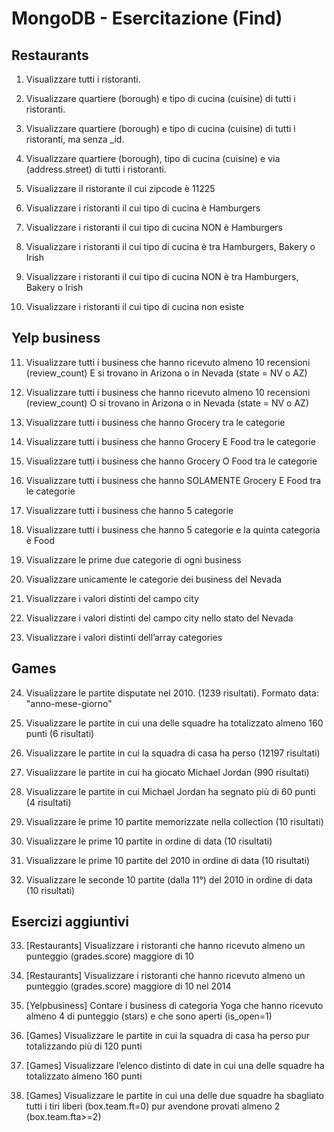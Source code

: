 # MongoDB  - Esercitazione (Find)

## Restaurants
1. Visualizzare tutti i ristoranti. 


2. Visualizzare quartiere (borough) e tipo di cucina (cuisine) di tutti i ristoranti. 


3. Visualizzare quartiere (borough) e tipo di cucina (cuisine) di tutti i ristoranti, ma senza _id. 


4. Visualizzare quartiere (borough), tipo di cucina (cuisine) e via (address.street) di tutti i ristoranti. 

5. Visualizzare iI ristorante il cui zipcode è 11225


6. Visualizzare i ristoranti il cui tipo di cucina è Hamburgers 


7. Visualizzare i ristoranti il cui tipo di cucina NON è Hamburgers 


8. Visualizzare i ristoranti il cui tipo di cucina è tra Hamburgers, Bakery o Irish 


9. Visualizzare i ristoranti il cui tipo di cucina NON è tra Hamburgers, Bakery o Irish 


10. Visualizzare i ristoranti il cui tipo di cucina non esiste 


## Yelp business
11. Visualizzare tutti i business che hanno ricevuto almeno 10 recensioni (review_count) E si trovano in Arizona o in Nevada (state = NV o AZ) 


12. Visualizzare tutti i business che hanno ricevuto almeno 10 recensioni (review_count) O si trovano in Arizona o in Nevada (state = NV o AZ) 


13. Visualizzare tutti i business che hanno Grocery tra le categorie 

14. Visualizzare tutti i business che hanno Grocery E Food tra le categorie 

15. Visualizzare tutti i business che hanno Grocery O Food tra le categorie 

16. Visualizzare tutti i business che hanno SOLAMENTE Grocery E Food tra le categorie 

17. Visualizzare tutti i business che hanno 5 categorie 

18. Visualizzare tutti i business che hanno 5 categorie e la quinta categoria è Food 

19. Visualizzare le prime due categorie di ogni business 

20. Visualizzare unicamente le categorie dei business del Nevada 

21. Visualizzare i valori distinti del campo city

22. Visualizzare i valori distinti del campo city nello stato del Nevada

23. Visualizzare i valori distinti dell’array categories

## Games

24. Visualizzare le partite disputate nel 2010. (1239 risultati). Formato data: "anno-mese-giorno"

25. Visualizzare le partite in cui una delle squadre ha totalizzato almeno 160 punti (6 risultati)

26. Visualizzare le partite in cui la squadra di casa ha perso (12197 risultati)

27. Visualizzare le partite in cui ha giocato Michael Jordan (990 risultati)

28. Visualizzare le partite in cui Michael Jordan ha segnato più di 60 punti (4 risultati)

29. Visualizzare le prime 10 partite memorizzate nella collection (10 risultati)

30. Visualizzare le prime 10 partite in ordine di data (10 risultati)

31. Visualizzare le prime 10 partite del 2010 in ordine di data (10 risultati)

32. Visualizzare le seconde 10 partite (dalla 11°) del 2010 in ordine di data (10 risultati)

## Esercizi aggiuntivi

33. [Restaurants] Visualizzare i ristoranti che hanno ricevuto almeno un punteggio (grades.score) maggiore di 10

34. [Restaurants] Visualizzare i ristoranti che hanno ricevuto almeno un punteggio (grades.score) maggiore di 10 nel 2014

35. [Yelpbusiness] Contare i business di categoria Yoga che hanno ricevuto almeno 4 di punteggio (stars) e che sono aperti (is_open=1)

36. [Games] Visualizzare le partite in cui la squadra di casa ha perso pur totalizzando più di 120 punti

37. [Games] Visualizzare l’elenco distinto di date in cui una delle squadre ha totalizzato almeno 160 punti

38. [Games] Visualizzare le partite in cui una delle due squadre ha sbagliato tutti i tiri liberi (box.team.ft=0) pur avendone provati almeno 2 (box.team.fta>=2)